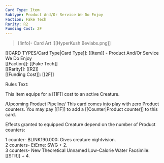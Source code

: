 ```yaml
---
Card Type: Item
Subtype: Product And/Or Service We Do Enjoy
Faction: Fake Tech
Rarity: R2
Funding Cost: 2F
---
```

> [!info]- Card Art
> ![[HyperKush Bevlabs.png]]

[[CARD TYPES/Card Type|Card Type]]: [[Item]] - Product And/Or Service We Do Enjoy  
[[Faction]]: [[Fake Tech]]  
[[Rarity]]: [[R2]]  
[[Funding Cost]]: [[2F]]  

Rules Text:  

This Item equips for a [[1F]] cost to an active Creature.  

/Upcoming Product Pipeline/ This card comes into play with zero Product counters. You may pay [[1F]] to add a [[Counter|Product counter]] to this card.  

Effects granted to equipped Creature depend on the number of Product counters:  

1 counter- BLINK190.000: Gives creature nightvision.  
2 counters- EtErne: SWG + 2.  
3 counters- New Theoretical Unnamed Low-Calorie Water Facsimile: [[STR]] + 4.  